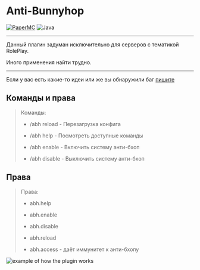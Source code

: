 # Anti-Bunnyhop 

[![PaperMC](https://img.shields.io/badge/PaperMC-1.16.5-gray?labelColor=green&style=flat&link=https://papermc.io/)](https://papermc.io/)
![Java](https://img.shields.io/badge/Java-ver.%2011-gray?labelColor=blue&style=flat)
___
Данный плагин задуман исключительно для серверов с тематикой RolePlay.

Иного применения найти трудно.

---
Если у вас есть какие-то идеи или же вы обнаружили баг [пишите](https://github.com/FluffyNo/AntiBHOP/issues)

## Команды и права
>Команды: 
>
>+ /abh reload - Перезагрузка конфига 
>
>+ /abh help - Посмотреть доступные команды
>
>+ /abh enable - Включить систему анти-бхоп
>
>+ /abh disable - Выключить систему анти-бхоп

## Права

>Права:
>
>+ abh.help 
> 
>+  abh.enable 
> 
>+ abh.disable 
> 
>+ abh.reload 
> 
>+ abh.access - даёт иммунитет к анти-бхопу

![example of how the plugin works](https://spigotmc.ru/attachments/2023-08-05-16-12-28-gif.19576/)
